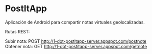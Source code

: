 # PostItApp

Aplicación de Android para compartir notas virtuales geolocalizadas.


Rutas REST:

Subir nota: POST http://1-dot-postitapp-server.appspot.com/postnote
Obtener nota: GET http://1-dot-postitapp-server.appspot.com/getnote
